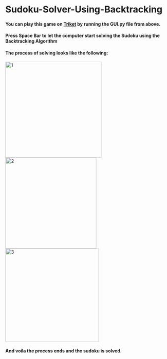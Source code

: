 # Sudoku-Solver-Using-Backtracking
#### You can play this game on [Triket](https://trinket.io/features/pygame) by running the GUI.py file from above.
#### Press Space Bar to let the computer start solving the Sudoku using the Backtracking Algorithm
#### The process of solving looks like the following:

<img width="299" alt="1" src="https://user-images.githubusercontent.com/40514039/168789389-26bb45eb-300d-414e-bc09-677804b37936.PNG">
<img width="283" alt="2" src="https://user-images.githubusercontent.com/40514039/168789406-0646199b-dd09-436f-80f2-7a19c8ead2f0.PNG">
<img width="291" alt="3" src="https://user-images.githubusercontent.com/40514039/168789417-8bf3eac8-ca23-4ac2-85fa-9c90249d66d6.PNG">

#### And voila the process ends and the sudoku is solved.
